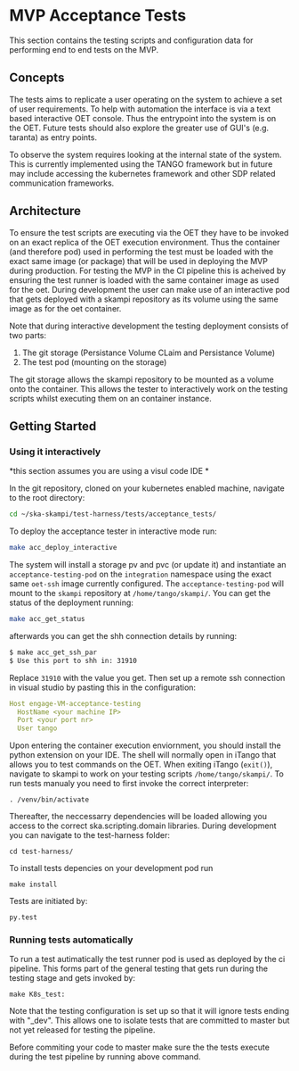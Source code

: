 # MVP Acceptance Tests  

This section contains the testing scripts and configuration data for performing end to end tests on the MVP.

## Concepts 

The tests aims to replicate a user operating on the system to achieve a set of user requirements. To help with automation the interface is via a text based interactive OET console. Thus the entrypoint into the system is on the OET. Future tests should also explore the greater use of GUI's (e.g. taranta) as entry points.

To observe the system requires looking at the internal state of the system. This is currently implemented using the TANGO framework but in future may include accessing the kubernetes framework and other SDP related communication frameworks.

## Architecture

To ensure the test scripts are executing via the OET they have to be invoked on an exact replica of the OET execution environment. Thus the container (and therefore pod) used in performing the test must be loaded with the exact same image (or package) that will be used in deploying the MVP during production. For testing the MVP in the CI pipeline this is acheived by ensuring the test runner is loaded with the same container image as used for the oet. During development the user can make use of an interactive pod that gets deployed with a skampi repository as its volume using the same image as for the oet container.

Note that during interactive development the testing deployment consists of two parts:

1. The git storage (Persistance Volume CLaim and Persistance Volume)
2. The test pod (mounting on the storage)

The git storage allows the skampi repository to be mounted as a volume onto the container. This allows the tester to interactively work on the testing scripts whilst executing them on an container instance.

## Getting Started

### Using it interactively

*this section assumes you are using a visul code IDE *
 
In the git repository, cloned on your kubernetes enabled machine, navigate to the root directory:

```bash
cd ~/ska-skampi/test-harness/tests/acceptance_tests/
```

To deploy the acceptance tester in interactive mode run:

```bash
make acc_deploy_interactive
```

The system will install a storage pv and pvc (or update it) and instantiate an `acceptance-testing-pod` on the `integration` namespace using the exact same `oet-ssh` image currently configured. The `acceptance-testing-pod` will mount to the `skampi` repository at `/home/tango/skampi/`. You can get the status of the deployment running:

```bash
make acc_get_status
```

afterwards you can get the shh connection details by running:

```bash
$ make acc_get_ssh_par
$ Use this port to shh in: 31910
```

Replace `31910` with the value you get. Then set up a remote ssh connection in visual studio by pasting this in the configuration:

```yaml
Host engage-VM-acceptance-testing
  HostName <your machine IP>
  Port <your port nr>
  User tango
```

Upon entering the container execution enviornment, you should install the python extension on your IDE. The shell will normally open in iTango that allows you to test commands on the OET. When exiting iTango (`exit()`), navigate to skampi to work on your testing scripts `/home/tango/skampi/`. To run tests manualy you need to first invoke the correct interpreter:

```shell
. /venv/bin/activate
```

Thereafter, the neccessarry dependencies will be loaded allowing you access to the correct ska.scripting.domain libraries. During development you can navigate to the test-harness folder:

```shell
cd test-harness/
```
To install tests depencies on your development pod run

```shell
make install
```

Tests are initiated by:

```shell
py.test
```

### Running tests automatically

To run a test autimatically the test runner pod is used as deployed by the ci pipeline. This forms part of the general testing that gets run during the testing stage and gets invoked by:

```shell
make K8s_test:
```
Note that the testing configuration is set up so that it will ignore tests ending with "_dev". This allows one to isolate tests that are committed to master but not yet released for testing the pipeline.

Before commiting your code to master make sure the the tests execute during the test pipeline by running above command.